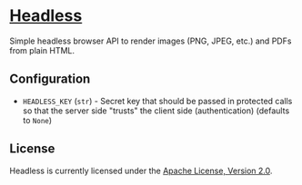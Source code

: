 # [Headless](https://headless.hive.pt)

Simple headless browser API to render images (PNG, JPEG, etc.) and PDFs from plain HTML.

## Configuration

* `HEADLESS_KEY` (`str`) - Secret key that should be passed in protected calls so that the server side
"trusts" the client side (authentication) (defaults to `None`)

## License

Headless is currently licensed under the [Apache License, Version 2.0](http://www.apache.org/licenses/).
